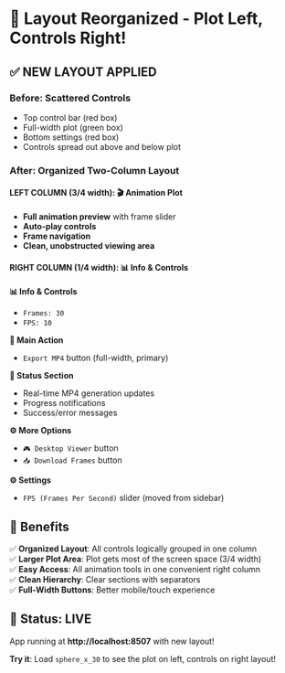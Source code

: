 # 🎯 Layout Reorganized - Plot Left, Controls Right!

## ✅ **NEW LAYOUT APPLIED**

### **Before**: Scattered Controls
- Top control bar (red box)
- Full-width plot (green box)  
- Bottom settings (red box)
- Controls spread out above and below plot

### **After**: Organized Two-Column Layout

#### **LEFT COLUMN (3/4 width)**: 🎬 **Animation Plot**
- **Full animation preview** with frame slider
- **Auto-play controls** 
- **Frame navigation**
- **Clean, unobstructed viewing area**

#### **RIGHT COLUMN (1/4 width)**: 📊 **Info & Controls**

**📊 Info & Controls**
- `Frames: 30`
- `FPS: 10`

**🎥 Main Action**
- `Export MP4` button (full-width, primary)

**📢 Status Section**
- Real-time MP4 generation updates
- Progress notifications
- Success/error messages

**⚙️ More Options**
- `🎮 Desktop Viewer` button
- `📥 Download Frames` button

**⚙️ Settings**
- `FPS (Frames Per Second)` slider (moved from sidebar)

## 🎯 **Benefits**

✅ **Organized Layout**: All controls logically grouped in one column  
✅ **Larger Plot Area**: Plot gets most of the screen space (3/4 width)  
✅ **Easy Access**: All animation tools in one convenient right column  
✅ **Clean Hierarchy**: Clear sections with separators  
✅ **Full-Width Buttons**: Better mobile/touch experience  

## 🚀 **Status: LIVE**
App running at **http://localhost:8507** with new layout!

**Try it**: Load `sphere_x_30` to see the plot on left, controls on right layout! 